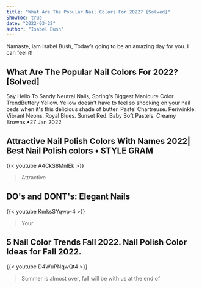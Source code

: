 ```yaml
---
title: "What Are The Popular Nail Colors For 2022? [Solved]"
ShowToc: true 
date: "2022-03-22"
author: "Isabel Bush" 
---
```


Namaste, iam Isabel Bush, Today’s going to be an amazing day for you. I can feel it!
## What Are The Popular Nail Colors For 2022? [Solved]
 Say Hello To Sandy Neutral Nails, Spring's Biggest Manicure Color TrendButtery Yellow. Yellow doesn't have to feel so shocking on your nail beds when it's this delicious shade of butter. 
 Pastel Chartreuse. 
 Periwinkle. 
 Vibrant Neons. 
 Royal Blues. 
 Sunset Red. 
 Baby Soft Pastels. 
 Creamy Browns.•27 Jan 2022

## Attractive Nail Polish Colors With Names 2022| Best Nail Polish colors • STYLE GRAM
{{< youtube A4CkS8MnIEk >}}
>Attractive 

## DO's and DONT's: Elegant Nails
{{< youtube KmksSYqwp-4 >}}
>Your 

## 5 Nail Color Trends Fall 2022. Nail Polish Color Ideas for Fall 2022.
{{< youtube D4WuPNqwQt4 >}}
>Summer is almost over, fall will be with us at the end of 

